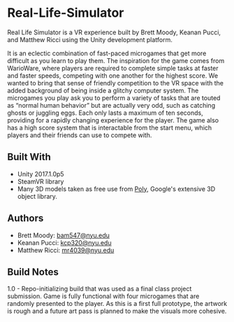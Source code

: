 # Real-Life-Simulator
Real Life Simulator is a VR experience built by Brett Moody, Keanan Pucci, and Matthew Ricci using the Unity development platform.

It is an eclectic combination of fast-paced microgames that get more difficult as you learn to play them. The inspiration for the game comes from WarioWare, where players are required to complete simple tasks at faster and faster speeds, competing with one another for the highest score. We wanted to bring that sense of friendly competition to the VR space with the added background of being inside a glitchy computer system. The microgames you play ask you to perform a variety of tasks that are touted as “normal human behavior” but are actually very odd, such as catching ghosts or juggling eggs. Each only lasts a maximum of ten seconds, providing for a rapidly changing experience for the player. The game also has a high score system that is interactable from the start menu, which players and their friends can use to compete with.

## Built With
* Unity 2017.1.0p5
* SteamVR library
* Many 3D models taken as free use from [Poly](https://poly.google.com/), Google's extensive 3D object library.

## Authors
* Brett Moody: bam547@nyu.edu
* Keanan Pucci: kcp320@nyu.edu
* Matthew Ricci: mr4039@nyu.edu

## Build Notes
1.0 - Repo-initializing build that was used as a final class project submission. Game is fully functional with four microgames that are randomly presented to the player. As this is a first full prototype, the artwork is rough and a future art pass is planned to make the visuals more cohesive. 
